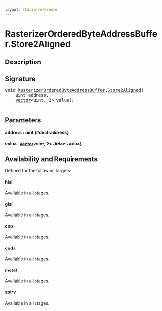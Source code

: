 ```yaml
---
layout: stdlib-reference
---
```


# RasterizerOrderedByteAddressBuffer\.Store2Aligned

## Description





## Signature 

<pre>
<span class="code_keyword">void</span> <a href="/stdlib-reference/types/RasterizerOrderedByteAddressBuffer/index" class="code_type">RasterizerOrderedByteAddressBuffer</a>.<a href="/stdlib-reference/types/RasterizerOrderedByteAddressBuffer/Store2Aligned">Store2Aligned</a>(
    <span class="code_keyword">uint</span> <span class='code_param'>address</span>,
    <a href="/stdlib-reference/types/vector/index" class="code_type">vector</a>&lt;<span class="code_keyword">uint</span>, 2&gt; <span class='code_param'>value</span>);

</pre>

## Parameters

#### address  : uint {#decl-address}
#### value  : [vector](/stdlib-reference/types/vector/index)\<uint, 2\> {#decl-value}

## Availability and Requirements

Defined for the following targets:

#### hlsl
Available in all stages.

#### glsl
Available in all stages.

#### cpp
Available in all stages.

#### cuda
Available in all stages.

#### metal
Available in all stages.

#### spirv
Available in all stages.




